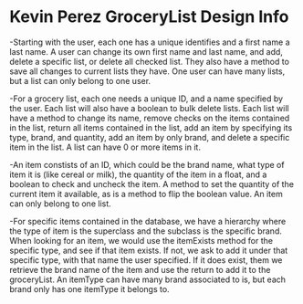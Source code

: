 # Kevin Perez GroceryList Design Info


-Starting with the user, each one has a unique identifies and a first name a last name. A user can change its own first name and last name, and add, delete a specific list, or delete all checked list. They also have a method to save all changes to current lists they have. One user can have many lists, but a list can only belong to one user.

-For a grocery list, each one needs a unique ID, and a name specified by the user. Each list will also have a boolean to bulk delete lists. Each list will have a method to change its name, remove checks on the items contained in the list, return all items contained in the list, add an item by specifying its type, brand, and quantity, add an item by only brand, and delete a specific item in the list. A list can have 0 or more items in it.

-An item constists of an ID, which could be the brand name, what type of item it is (like cereal or milk), the quantity of the item in a float, and a boolean to check and uncheck the item. A method to set the quantity of the current item it available, as is a method to flip the boolean value. An item can only belong to one list.

-For specific items contained in the database, we have a hierarchy where the type of item is the superclass and the subclass is the specific brand. When looking for an item, we would use the itemExists method for the specific type, and see if that item exists. If not, we ask to add it under that specific type, with that name the user specified. If it does exist, them we retrieve the brand name of the item and use the return to add it to the groceryList. An itemType can have many brand associated to is, but each brand only has one itemType it belongs to.

